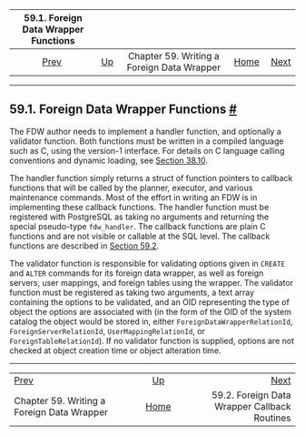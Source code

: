 

|                  59.1. Foreign Data Wrapper Functions                 |                                                                    |                                            |                                                       |                                                                            |
| :-------------------------------------------------------------------: | :----------------------------------------------------------------- | :----------------------------------------: | ----------------------------------------------------: | -------------------------------------------------------------------------: |
| [Prev](fdwhandler.html "Chapter 59. Writing a Foreign Data Wrapper")  | [Up](fdwhandler.html "Chapter 59. Writing a Foreign Data Wrapper") | Chapter 59. Writing a Foreign Data Wrapper | [Home](index.html "PostgreSQL 17devel Documentation") |  [Next](fdw-callbacks.html "59.2. Foreign Data Wrapper Callback Routines") |

***

## 59.1. Foreign Data Wrapper Functions [#](#FDW-FUNCTIONS)

The FDW author needs to implement a handler function, and optionally a validator function. Both functions must be written in a compiled language such as C, using the version-1 interface. For details on C language calling conventions and dynamic loading, see [Section 38.10](xfunc-c.html "38.10. C-Language Functions").

The handler function simply returns a struct of function pointers to callback functions that will be called by the planner, executor, and various maintenance commands. Most of the effort in writing an FDW is in implementing these callback functions. The handler function must be registered with PostgreSQL as taking no arguments and returning the special pseudo-type `fdw_handler`. The callback functions are plain C functions and are not visible or callable at the SQL level. The callback functions are described in [Section 59.2](fdw-callbacks.html "59.2. Foreign Data Wrapper Callback Routines").

The validator function is responsible for validating options given in `CREATE` and `ALTER` commands for its foreign data wrapper, as well as foreign servers, user mappings, and foreign tables using the wrapper. The validator function must be registered as taking two arguments, a text array containing the options to be validated, and an OID representing the type of object the options are associated with (in the form of the OID of the system catalog the object would be stored in, either `ForeignDataWrapperRelationId`, `ForeignServerRelationId`, `UserMappingRelationId`, or `ForeignTableRelationId`). If no validator function is supplied, options are not checked at object creation time or object alteration time.

***

|                                                                       |                                                                    |                                                                            |
| :-------------------------------------------------------------------- | :----------------------------------------------------------------: | -------------------------------------------------------------------------: |
| [Prev](fdwhandler.html "Chapter 59. Writing a Foreign Data Wrapper")  | [Up](fdwhandler.html "Chapter 59. Writing a Foreign Data Wrapper") |  [Next](fdw-callbacks.html "59.2. Foreign Data Wrapper Callback Routines") |
| Chapter 59. Writing a Foreign Data Wrapper                            |        [Home](index.html "PostgreSQL 17devel Documentation")       |                               59.2. Foreign Data Wrapper Callback Routines |
